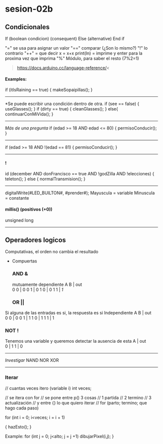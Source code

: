 # sesion-02b

## Condicionales

If (boolean condicion) 
(consequent)
Else (alternative)
End if

"=" se usa para asignar un valor
"==" comparar (¿Son lo mismo?)
"!" lo contrario
"++" = que decir x = x+x
print(ln) = imprime y enter para la proxima vez que imprima
"%" Módulo, para saber el resto (7%2=1)

>https://docs.arduino.cc/language-reference/<

#### Examples:
if (itIsRaining == true) {
makeSopaipillas();
}
_______________________________
*Se puede escribir una condición dentro de otra.
if (see == false) {
useGlasses();
}
if (dirty == true) {
cleanGlasses();
}
else{
continuarConMiVida();
}
_______________________________
*Más de una pregunta*
if (edad >= 18 AND edad <= 80) {
permisoConducir();
}
_____
if (edad >= 18 AND !(edad == 81) {
permisoConducir();
}
_______________________________
#### !
id (december AND donFrancisco == true AND !godZilla AND !elecciones) {
teleton();
}
else {
normalTransmision();
}
________________________________
digitalWrite(#LED_BUILTON#, #prender#);
Mayuscula = variable
Minuscula = constante

#### millis() (positivos (+0))
unsigned long
_________________________________
## Operadores logicos
Computativas, el orden no cambia el resultado

* Compuertas
  ### AND &
  mutuamente dependiente
  A B | out     
  0 0 | 0
  0 1 | 0
  1 0 | 0
  1 1 | *1*

  ### OR ||
Si alguna de las entradas es si, la respuesta es si
Independiente
  A B | out  
  0 0 | 0
  0 1 | 1
  1 0 | 1
  1 1 | 1

  ### NOT !
  Tenemos una variable y queremos detectar la ausencia de esta
  A | out  
  0 | 1
  1 | 0
  _______________________________
 *Investigar*
  NAND
  NOR
  XOR
  _______________________________
 ### Iterar
 // cuantas veces itero (variable i)
 int veces;

 // se itera con for
 // se pone entre p() 3 cosas
 // 1 partida
 // 2 termino
 // 3 actualización
 // y entre {} lo que quiero iterar
 // for (parto; termino; que hago cada paso)
 
 for (int i = 0; i<veces; i = i + 1)

 {
 hazEsto();
 }

 Example:
 for (int j = 0; j<alto; j = j +1)
 dibujarPixel(i,j);
 }

